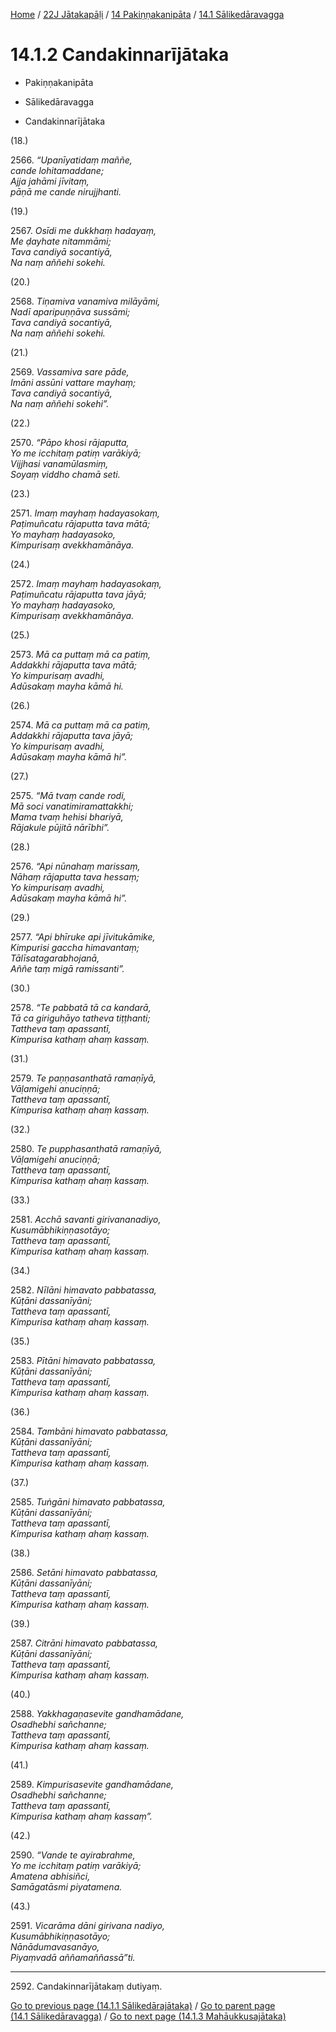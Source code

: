 
[Home](/) / [22J Jātakapāḷi](../../../22J.md) / [14 Pakiṇṇakanipāta](../../14.md) / [14.1 Sālikedāravagga](../14.1.md)

# 14.1.2 Candakinnarījātaka

* Pakiṇṇakanipāta

* Sālikedāravagga

* Candakinnarījātaka

(18.)

2566\. _“Upanīyatidaṃ maññe,_  
_cande lohitamaddane;_  
_Ajja jahāmi jīvitaṃ,_  
_pāṇā me cande nirujjhanti._  


(19.)

2567\. _Osīdi me dukkhaṃ hadayaṃ,_  
_Me ḍayhate nitammāmi;_  
_Tava candiyā socantiyā,_  
_Na naṃ aññehi sokehi._  


(20.)

2568\. _Tiṇamiva vanamiva milāyāmi,_  
_Nadī aparipuṇṇāva sussāmi;_  
_Tava candiyā socantiyā,_  
_Na naṃ aññehi sokehi._  


(21.)

2569\. _Vassamiva sare pāde,_  
_Imāni assūni vattare mayhaṃ;_  
_Tava candiyā socantiyā,_  
_Na naṃ aññehi sokehi”._  


(22.)

2570\. _“Pāpo khosi rājaputta,_  
_Yo me icchitaṃ patiṃ varākiyā;_  
_Vijjhasi vanamūlasmiṃ,_  
_Soyaṃ viddho chamā seti._  


(23.)

2571\. _Imaṃ mayhaṃ hadayasokaṃ,_  
_Paṭimuñcatu rājaputta tava mātā;_  
_Yo mayhaṃ hadayasoko,_  
_Kimpurisaṃ avekkhamānāya._  


(24.)

2572\. _Imaṃ mayhaṃ hadayasokaṃ,_  
_Paṭimuñcatu rājaputta tava jāyā;_  
_Yo mayhaṃ hadayasoko,_  
_Kimpurisaṃ avekkhamānāya._  


(25.)

2573\. _Mā ca puttaṃ mā ca patiṃ,_  
_Addakkhi rājaputta tava mātā;_  
_Yo kimpurisaṃ avadhi,_  
_Adūsakaṃ mayha kāmā hi._  


(26.)

2574\. _Mā ca puttaṃ mā ca patiṃ,_  
_Addakkhi rājaputta tava jāyā;_  
_Yo kimpurisaṃ avadhi,_  
_Adūsakaṃ mayha kāmā hi”._  


(27.)

2575\. _“Mā tvaṃ cande rodi,_  
_Mā soci vanatimiramattakkhi;_  
_Mama tvaṃ hehisi bhariyā,_  
_Rājakule pūjitā nārībhi”._  


(28.)

2576\. _“Api nūnahaṃ marissaṃ,_  
_Nāhaṃ rājaputta tava hessaṃ;_  
_Yo kimpurisaṃ avadhi,_  
_Adūsakaṃ mayha kāmā hi”._  


(29.)

2577\. _“Api bhīruke api jīvitukāmike,_  
_Kimpurisi gaccha himavantaṃ;_  
_Tālīsatagarabhojanā,_  
_Aññe taṃ migā ramissanti”._  


(30.)

2578\. _“Te pabbatā tā ca kandarā,_  
_Tā ca giriguhāyo tatheva tiṭṭhanti;_  
_Tattheva taṃ apassantī,_  
_Kimpurisa kathaṃ ahaṃ kassaṃ._  


(31.)

2579\. _Te paṇṇasanthatā ramaṇīyā,_  
_Vāḷamigehi anuciṇṇā;_  
_Tattheva taṃ apassantī,_  
_Kimpurisa kathaṃ ahaṃ kassaṃ._  


(32.)

2580\. _Te pupphasanthatā ramaṇīyā,_  
_Vāḷamigehi anuciṇṇā;_  
_Tattheva taṃ apassantī,_  
_Kimpurisa kathaṃ ahaṃ kassaṃ._  


(33.)

2581\. _Acchā savanti girivananadiyo,_  
_Kusumābhikiṇṇasotāyo;_  
_Tattheva taṃ apassantī,_  
_Kimpurisa kathaṃ ahaṃ kassaṃ._  


(34.)

2582\. _Nīlāni himavato pabbatassa,_  
_Kūṭāni dassanīyāni;_  
_Tattheva taṃ apassantī,_  
_Kimpurisa kathaṃ ahaṃ kassaṃ._  


(35.)

2583\. _Pītāni himavato pabbatassa,_  
_Kūṭāni dassanīyāni;_  
_Tattheva taṃ apassantī,_  
_Kimpurisa kathaṃ ahaṃ kassaṃ._  


(36.)

2584\. _Tambāni himavato pabbatassa,_  
_Kūṭāni dassanīyāni;_  
_Tattheva taṃ apassantī,_  
_Kimpurisa kathaṃ ahaṃ kassaṃ._  


(37.)

2585\. _Tuṅgāni himavato pabbatassa,_  
_Kūṭāni dassanīyāni;_  
_Tattheva taṃ apassantī,_  
_Kimpurisa kathaṃ ahaṃ kassaṃ._  


(38.)

2586\. _Setāni himavato pabbatassa,_  
_Kūṭāni dassanīyāni;_  
_Tattheva taṃ apassantī,_  
_Kimpurisa kathaṃ ahaṃ kassaṃ._  


(39.)

2587\. _Citrāni himavato pabbatassa,_  
_Kūṭāni dassanīyāni;_  
_Tattheva taṃ apassantī,_  
_Kimpurisa kathaṃ ahaṃ kassaṃ._  


(40.)

2588\. _Yakkhagaṇasevite gandhamādane,_  
_Osadhebhi sañchanne;_  
_Tattheva taṃ apassantī,_  
_Kimpurisa kathaṃ ahaṃ kassaṃ._  


(41.)

2589\. _Kimpurisasevite gandhamādane,_  
_Osadhebhi sañchanne;_  
_Tattheva taṃ apassantī,_  
_Kimpurisa kathaṃ ahaṃ kassaṃ”._  


(42.)

2590\. _“Vande te ayirabrahme,_  
_Yo me icchitaṃ patiṃ varākiyā;_  
_Amatena abhisiñci,_  
_Samāgatāsmi piyatamena._  


(43.)

2591\. _Vicarāma dāni girivana nadiyo,_  
_Kusumābhikiṇṇasotāyo;_  
_Nānādumavasanāyo,_  
_Piyaṃvadā aññamaññassā”ti._  


---

2592\. Candakinnarījātakaṃ dutiyaṃ.



[Go to previous page (14.1.1 Sālikedārajātaka)](14.1.1.md) / [Go to parent page (14.1 Sālikedāravagga)](../14.1.md) / [Go to next page (14.1.3 Mahāukkusajātaka)](14.1.3.md)


